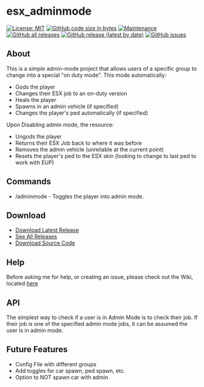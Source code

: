 # esx_adminmode
[![License: MIT](https://img.shields.io/badge/License-MIT-yellow.svg)](https://opensource.org/licenses/MIT)
[![GitHub code size in bytes](https://img.shields.io/github/languages/code-size/nick-perry14/esx_adminmode)](#)
[![Maintenance](https://img.shields.io/maintenance/yes/2020)](#)
[![GitHub all releases](https://img.shields.io/github/downloads/nick-perry14/esx_adminmode/total)](https://github.com/nick-perry14/esx_adminmode/releases)
[![GitHub release (latest by date)](https://img.shields.io/github/v/release/nick-perry14/esx_adminmode)](https://github.com/nick-perry14/esx_adminmode/releases/latest)
[![GitHub issues](https://img.shields.io/github/issues/nick-perry14/esx_adminmode)](https://github.com/nick-perry14/esx_adminmode/issues)

## About
This is a simple admin-mode project that allows users of a specific group to change into a special "on duty mode".  This mode automatically:
- Gods the player
- Changes their ESX job to an on-duty version
- Heals the player
- Spawns in an admin vehicle (if specified)
- Changes the player's ped automatically (if specified)

Upon Disabling admin mode, the resource:
- Ungods the player
- Returns their ESX Job back to where it was before
- Removes the admin vehicle (unreliable at the current point)
- Resets the player's ped to the ESX skin (looking to change to last ped to work with EUP)

## Commands
- /adminmode - Toggles the player into admin mode.

## Download
- [Download Latest Release](https://github.com/nick-perry14/esx_adminmode/releases/latest)
- [See All Releases](https://github.com/nick-perry14/esx_adminmode/releases)
- [Download Source Code](https://github.com/nick-perry14/esx_adminmode/archive/main.zip)

## Help
Before asking me for help, or creating an issue, please check out the Wiki, located [here](https://github.com/nick-perry14/esx_adminmode/wiki)

## API
The simplest way to check if a user is in Admin Mode is to check their job.  If their job is one of the specified admin mode jobs, it can be assumed the user is in admin mode.

## Future Features
- Config File with different groups
- Add toggles for car spawn, ped spawn, etc.
- Option to NOT spawn car with admin
